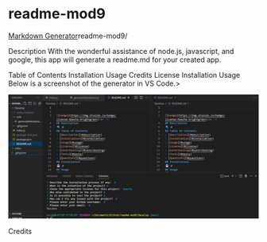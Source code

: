 # readme-mod9

[Markdown Generator](https://kalebritt.github.io/)readme-mod9/

Description
With the wonderful assistance of node.js, javascript, and google, this app will generate a readme.md for your created app.

Table of Contents
Installation
Usage
Credits
License
Installation
Usage
Below is a screenshot of the generator in VS Code.>

![alt text](/assets/readme-mod9.png)

Credits
